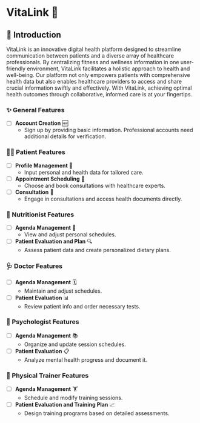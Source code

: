 # VitaLink 🌱

## 🌟 Introduction

VitaLink is an innovative digital health platform designed to streamline communication between patients and a diverse array of healthcare professionals. By centralizing fitness and wellness information in one user-friendly environment, VitaLink facilitates a holistic approach to health and well-being. Our platform not only empowers patients with comprehensive health data but also enables healthcare providers to access and share crucial information swiftly and effectively. With VitaLink, achieving optimal health outcomes through collaborative, informed care is at your fingertips.

### ✨ General Features

- [ ] **Account Creation** 🆕
  - Sign up by providing basic information. Professional accounts need additional details for verification.
  
### 🚶‍♂️ Patient Features

- [ ] **Profile Management** 📝
  - Input personal and health data for tailored care.
- [ ] **Appointment Scheduling** 📅
  - Choose and book consultations with healthcare experts.
- [ ] **Consultation** 💬
  - Engage in consultations and access health documents directly.

### 🍏 Nutritionist Features

- [ ] **Agenda Management** 📆
  - View and adjust personal schedules.
- [ ] **Patient Evaluation and Plan** 🔍
  - Assess patient data and create personalized dietary plans.

### 🩺 Doctor Features

- [ ] **Agenda Management** 🗓️
  - Maintain and adjust schedules.
- [ ] **Patient Evaluation** 📊
  - Review patient info and order necessary tests.

### 🧠 Psychologist Features

- [ ] **Agenda Management** 📚
  - Organize and update session schedules.
- [ ] **Patient Evaluation** 📋
  - Analyze mental health progress and document it.

### 💪 Physical Trainer Features

- [ ] **Agenda Management** 🏋️
  - Schedule and modify training sessions.
- [ ] **Patient Evaluation and Training Plan** 📈
  - Design training programs based on detailed assessments.

